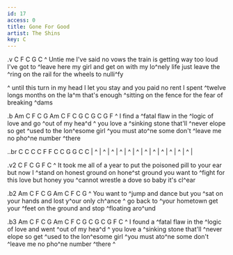 ```yaml
---
id: 17
access: 0
title: Gone For Good
artist: The Shins
key: C
---
```

.v C F C G C
^  Untie me I've said no vows
the train is getting way too loud
I've got to ^leave here my girl
and get on with my lo^nely life
just leave the ^ring on the rail
for the wheels to nulli^fy 

^  until this turn in my head
I let you stay and you paid no rent
I spent ^twelve longs months on the la^m 
that's enough ^sitting on the fence
for the fear of breaking ^dams 

.b Am C F C G Am C F C G C G C G F
^  I find a ^fatal flaw in the ^logic of love
and go ^out of my hea^d
^  you love a ^sinking stone
that'll ^never elope
so get ^used to the lon^esome girl
^you must ato^ne some
don't ^leave me no pho^ne number ^there 

..br C C C C F F C C G G C C 
| ^ | ^ | ^ | ^ | ^ | ^ | ^ | ^ | ^ | ^ | ^ | ^ |

.v2 C F C G F C
^  It took me all of a year
to put the poisoned pill to your ear
but now I ^stand on honest ground on hone^st ground
you want to ^fight for this love
but honey you ^cannot wrestle a dove
so baby it's cl^ear 

.b2 Am C F C G Am C F C G
^  You want to ^jump and dance
but you ^sat on your hands
and lost y^our only ch^ance
^  go back to ^your hometown
get your ^feet on the ground
and stop ^floating aro^und 

.b3 Am C F C G Am C F C G C G C G F C
^  I found a ^fatal flaw in the ^logic of love
and went ^out of my hea^d 
^  you love a ^sinking stone
that'll ^never elope
so get ^used to the lon^esome girl
^you must ato^ne some
don't ^leave me no pho^ne number ^there  ^
